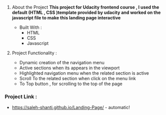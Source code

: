 1. About the Project
   **This project for Udacity frontend course , I used the default (HTML , CSS )template provided by udacity and worked on the javascript file to make this landing page interactive**

   - Built With :
        * HTML
        * CSS
        * Javascript
       

1. Project Functionality :
   - Dynamic creation of the navigation menu
   - Active sections when its appears in the viewport
   - Highlighted navigation menu when the related section is active
   - Scroll To the related section when click on the menu link
   - To Top button , for scrolling to the top of the page

### Project Link :

- https://saleh-shanti.github.io/Landing-Page/ - automatic!
